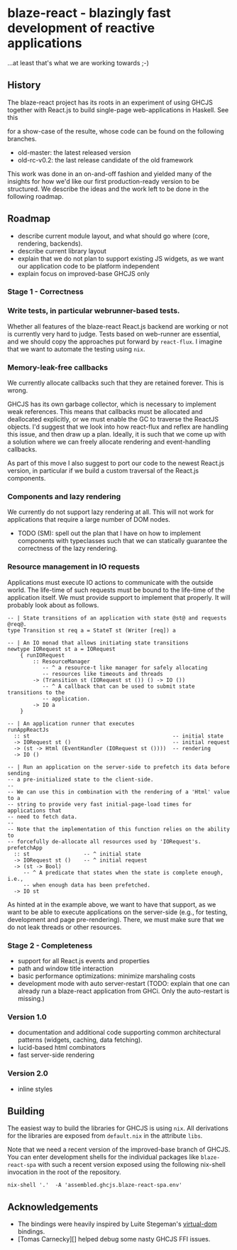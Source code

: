 # blaze-react - blazingly fast development of reactive applications

...at least that's what we are working towards ;-)


## History

The blaze-react project has its roots in an experiment of using GHCJS together
with React.js to build single-page web-applications in Haskell. See this

[demo]: https://meiersi.github.io/blaze-react/

for a show-case of the resulte, whose code can be found on the following
branches.

- old-master: the latest released version
- old-rc-v0.2: the last release candidate of the old framework

This work was done in an on-and-off fashion and yielded many of the insights
for how we'd like our first production-ready version to be structured. We
describe the ideas and the work left to be done in the following roadmap.


## Roadmap

- describe current module layout, and what should go where (core, rendering,
  backends).
- describe current library layout
- explain that we do not plan to support existing JS widgets, as we want our
  application code to be platform independent
- explain focus on improved-base GHCJS only


### Stage 1 - Correctness

### Write tests, in particular webrunner-based tests.

Whether all features of the blaze-react React.js backend are working or not is
currently very hard to judge. Tests based on web-runner are essential, and we
should copy the approaches put forward by `react-flux`. I imagine that we want
to automate the testing using `nix`.


### Memory-leak-free callbacks

We currently allocate callbacks such that they are retained forever. This is
wrong.

GHCJS has its own garbage collector, which is necessary to implement
weak references. This means that callbacks must be allocated and deallocated
explicitly, or we must enable the GC to traverse the ReactJS objects. I'd
suggest that we look into how react-flux and reflex are handling this issue,
and then draw up a plan. Ideally, it is such that we come up with a solution
where we can freely allocate rendering and event-handling callbacks.

As part of this move I also suggest to port our code to the newest React.js
version, in particular if we build a custom traversal of the React.js
components.


### Components and lazy rendering

We currently do not support lazy rendering at all. This will not work for
applications that require a large number of DOM nodes.

- TODO (SM): spell out the plan that I have on how to implement components
  with typeclasses such that we can statically guarantee the correctness of
  the lazy rendering.


### Resource management in IO requests

Applications must execute IO actions to communicate with the outside world.
The life-time of such requests must be bound to the life-time of the
application itself. We must provide support to implement that properly. It
will probably look about as follows.

```.haskell
-- | State transitions of an application with state @st@ and requests @req@.
type Transition st req a = StateT st (Writer [req]) a

-- | An IO monad that allows initiating state transitions
newtype IORequest st a = IORequest
    { runIORequest
        :: ResourceManager
           -- ^ a resource-t like manager for safely allocating
           -- resources like timeouts and threads
        -> (Transition st (IORequest st ()) () -> IO ())
           -- ^ A callback that can be used to submit state transitions to the
           -- application.
        -> IO a
    }

-- | An application runner that executes
runAppReactJs
  :: st                                             -- initial state
  -> IORequest st ()                                -- initial request
  -> (st -> Html (EventHandler (IORequest st ())))  -- rendering
  -> IO ()

-- | Run an application on the server-side to prefetch its data before sending
-- a pre-initialized state to the client-side.
--
-- We can use this in combination with the rendering of a 'Html' value to a
-- string to provide very fast initial-page-load times for applications that
-- need to fetch data.
--
-- Note that the implementation of this function relies on the ability to
-- forcefully de-allocate all resources used by 'IORequest's.
prefetchApp
  :: st                 -- ^ initial state
  -> IORequest st ()    -- ^ initial request
  -> (st -> Bool)
     -- ^ A predicate that states when the state is complete enough, i.e.,
     -- when enough data has been prefetched.
  -> IO st
```

As hinted at in the example above, we want to have that support, as we want to
be able to execute applications on the server-side (e.g., for testing,
development and page pre-rendering). There, we must make sure that we do not
leak threads or other resources.



### Stage 2 - Completeness

- support for all React.js events and properties
- path and window title interaction
- basic performance optimizations: minimize marshaling costs
- development mode with auto server-restart (TODO: explain that one can
  already run a blaze-react application from GHCi. Only the auto-restart is
  missing.)


### Version 1.0

- documentation and additional code supporting common  architectural patterns
  (widgets, caching, data fetching).
- lucid-based html combinators
- fast server-side rendering


### Version 2.0

- inline styles


## Building

The easiest way to build the libraries for GHCJS is using `nix`. All
derivations for the libraries are exposed from `default.nix` in the attribute
`libs`.

Note that we need a recent version of the improved-base branch of GHCJS.
You can enter development shells for the individual packages like
`blaze-react-spa` with such a recent version exposed using the following
nix-shell invocation in the root of the repository.

```
nix-shell '.'  -A 'assembled.ghcjs.blaze-react-spa.env'
```

## Acknowledgements

* The bindings were heavily inspired by Luite Stegeman's [virtual-dom][]
  bindings.
* [Tomas Carnecky][] helped debug some nasty GHCJS FFI issues.

[virtual-dom]: https://github.com/ghcjs/ghcjs-vdom
[Tomas Carnekcy]: https://github.com/werehamster
